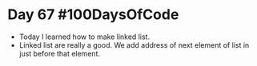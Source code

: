# Day 67 #100DaysOfCode

- Today I learned how to make linked list.
- Linked list are really a good. We add address of next element of list in just before that element.
